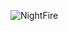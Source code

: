 ![NightFire](https://cdn.discordapp.com/attachments/935127386494742548/938865425482145822/banner_3.png)
